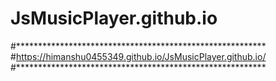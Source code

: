 # JsMusicPlayer.github.io
#*********************************************************
#https://himanshu0455349.github.io/JsMusicPlayer.github.io/ 
#*********************************************************
